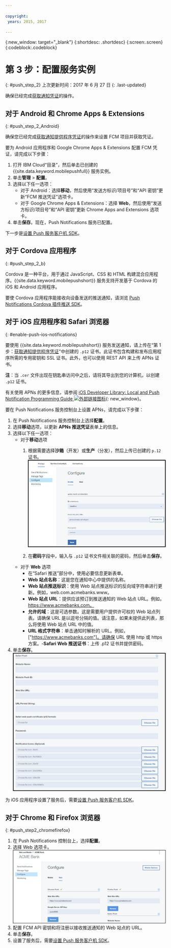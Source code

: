 ```yaml
---

copyright:
 years: 2015, 2017

---
```


{:new_window: target="_blank"}
{:shortdesc: .shortdesc}
{:screen:.screen}
{:codeblock:.codeblock}

# 第 3 步：配置服务实例 
{: #push_step_2}
上次更新时间：2017 年 6 月 27 日
{: .last-updated}

确保已经完成[获取通知凭证](push_step_1.html)的操作。


## 对于 Android 和 Chrome Apps & Extensions
{: #push_step_2_Android}


确保您已经完成[获取通知提供程序凭证](push_step_1.html)的操作来设置 FCM 项目并获取凭证。

要为 Android 应用程序和 Google Chrome Apps & Extensions 配置 FCM 凭证，请完成以下步骤：

1. 打开 IBM Cloud“目录”，然后单击已创建的 {{site.data.keyword.mobilepushfull}} 服务实例。 
2. 单击**管理** > **配置**。 
3. 选择以下任一选项： 
	- 对于 Android：选择**移动**，然后使用“发送方标识/项目号”和“API 密钥”更新“FCM 推送凭证”选项卡。 
	- 对于 Google Chrome Apps & Extensions：选择 **Web**，然后使用“发送方标识/项目号”和“API 密钥”更新 Chrome Apps and Extensions 选项卡。 
4. 单击**保存**。现在，Push Notifications 服务已配置。

下一步是[设置 Push 服务客户机 SDK](push_step_3.html)。


## 对于 Cordova 应用程序 
{: #push_step_2_b}


Cordova 是一种平台，用于通过 JavaScript、CSS 和 HTML 构建混合应用程序。{{site.data.keyword.mobilepushshort}} 服务支持开发基于 Cordova 的 iOS 和 Android 应用程序。

要使 Cordova 应用程序能接收向设备发送的推送通知，请浏览 [Push Notifications Cordova 插件推送 SDK](https://github.com/ibm-bluemix-mobile-services/bms-clientsdk-cordova-plugin-push/tree/Doc#ios-app)。



## 对于 iOS 应用程序和 Safari 浏览器 
{: #enable-push-ios-notifications}


要使用 {{site.data.keyword.mobilepushshort}} 服务发送通知，请上传在“第 1 步：[获取通知提供程序凭证](push_step_1.html)”中创建的 `.p12` 证书。此证书包含构建和发布应用程序所需的专用密钥和 SSL 证书。此外，也可以使用 REST API 来上传 APNs 证书。

**注**：当 `.cer` 文件出现在钥匙串访问中之后，请将其导出到您的计算机，以创建 `.p12` 证书。

有关使用 APNs 的更多信息，请参阅 [iOS Developer Library: Local and Push Notification Programming Guide ![外部链接图标](../../icons/launch-glyph.svg "外部链接图标")](https://developer.apple.com/library/content/documentation/NetworkingInternet/Conceptual/RemoteNotificationsPG/APNSOverview.html#//apple_ref/doc/uid/TP40008194-CH8-SW1){: new_window}。

要在 Push Notifications 服务控制台上设置 APNs，请完成以下步骤：

1. 在 Push Notifications 服务控制台上选择**配置**。
2. 选择**移动**选项，以更新 **APNs 推送凭证**表单上的信息。
3. 选择以下任一选项：
	- 对于**移动**选项
		1. 根据需要选择**沙箱**（开发）或**生产**（分发），然后上传已创建的 `p.12` 证书。![设置推送通知控制台](images/wizard.jpg)


		1. 在**密码**字段中，输入与 `.p12` 证书文件相关联的密码，然后单击**保存**。
	- 对于 **Web** 选项
		- 在“Safari 推送”部分中，使用必要信息更新表单。 
		- **Web 站点名称**：这是您在通知中心中提供的名称。
		- **Web 站点推送标识**：使用 Web 站点推送标识的反向域字符串进行更新。例如，web.com.acmebanks.www。
		- **Web 站点 URL**：提供应该预订到推送通知的 Web 站点 URL。例如，https://www.acmebanks.com。
		- **允许的域**：这是可选参数。这是需要用户提供许可权的 Web 站点列表。请确保 URL 是以逗号分隔的值。请注意，如果未提供此列表，那么将使用 Web 站点 URL 中的值。 
		- **URL 格式字符串**：单击通知时解析的 URL。例如，["https://www.acmebanks.com"]。请确保 URL 使用 http 或 https 方案。-**Safari Web 推送证书**：上传 .p12 证书并提供密码。
4. 单击**保存**。
![Push Notifications 控制台](images/push_configure_safari.jpg)
	

为 iOS 应用程序设置了服务后，需要[设置 Push 服务客户机 SDK](push_step_3.html)。


## 对于 Chrome 和 Firefox 浏览器 
{: #push_step2_chromefirefox}

1. 在 Push Notifications 控制台上，选择**配置**。
2. 选择 Web 选项卡。
![WebPush 配置](images/webpush_configure.jpg)
3. 配置 FCM API 密钥和将注册以接收推送通知的 Web 站点的 URL。
4. 单击**保存**。
5. 设置了服务后，需要[设置 Push 服务客户机 SDK](push_step_3.html)。
